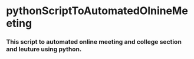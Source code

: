 # pythonScriptToAutomatedOlnineMeeting
### This script to automated online meeting and college section and leuture  using python.

